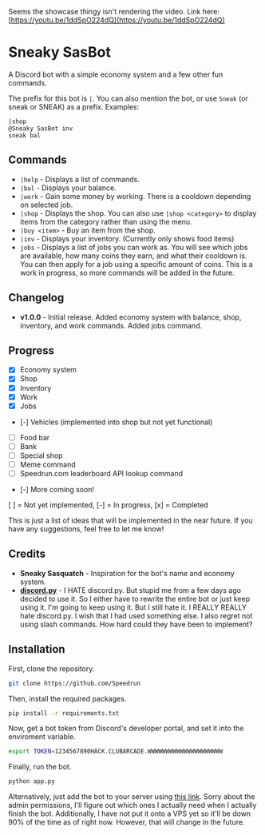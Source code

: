 Seems the showcase thingy isn't rendering the video. Link here: [https://youtu.be/1ddSpO224dQ](https://youtu.be/1ddSpO224dQ)

# Sneaky SasBot
A Discord bot with a simple economy system and a few other fun commands.

The prefix for this bot is `|`. You can also mention the bot, or use `Sneak` (or sneak or SNEAK) as a prefix. Examples:
```
|shop
@Sneaky SasBot inv
sneak bal
```

## Commands
- `|help` - Displays a list of commands.
- `|bal` - Displays your balance.
- `|work` - Gain some money by working. There is a cooldown depending on selected job.
- `|shop` - Displays the shop. You can also use `|shop <category>` to display items from the category rather than using the menu.
- `|buy <item>` - Buy an item from the shop.
- `|inv` - Displays your inventory. (Currently only shows food items)
- `jobs` - Displays a list of jobs you can work as. You will see which jobs are available, how many coins they earn, and what their cooldown is. You can then apply for a job using a specific amount of coins.
This is a work in progress, so more commands will be added in the future.

## Changelog
- **v1.0.0** - Initial release. Added economy system with balance, shop, inventory, and work commands. Added jobs command.

## Progress
- [x] Economy system
- [x] Shop
- [x] Inventory
- [x] Work
- [x] Jobs
- [-] Vehicles (implemented into shop but not yet functional)
- [ ] Food bar
- [ ] Bank
- [ ] Special shop
- [ ] Meme command
- [ ] Speedrun.com leaderboard API lookup command
- [-] More coming soon!

[ ] = Not yet implemented, [-] = In progress, [x] = Completed

This is just a list of ideas that will be implemented in the near future. If you have any suggestions, feel free to let me know!

## Credits
- **Sneaky Sasquatch** - Inspiration for the bot's name and economy system.
- **[discord.py](https://github.com/Rapptz/discord.py)** - I HATE discord.py. But stupid me from a few days ago decided to use it. So I either have to rewrite the entire bot or just keep using it. I'm going to keep using it. But I still hate it. I REALLY REALLY hate discord.py. I wish that I had used something else. I also regret not using slash commands. How hard could they have been to implement?

## Installation
First, clone the repository.
```bash
git clone https://github.com/Speedrun
```

Then, install the required packages.
```bash
pip install -r requirements.txt
```

Now, get a bot token from Discord's developer portal, and set it into the enviroment variable.
```bash
export TOKEN=1234567890HACK.CLUBARCADE.WWWWWWWWWWWWWWWWWWWWW
```

Finally, run the bot.
```bash
python app.py
```

Alternatively, just add the bot to your server using [this link](https://discord.com/oauth2/authorize?client_id=1272666435063251057&permissions=8&integration_type=0&scope=bot). Sorry about the admin permissions, I'll figure out which ones I actually need when I actually finish the bot. Additionally, I have not put it onto a VPS yet so it'll be down 90% of the time as of right now. However, that will change in the future.
